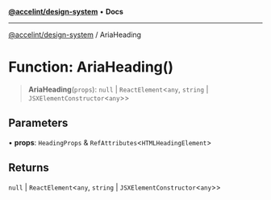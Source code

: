 [**@accelint/design-system**](../README.md) • **Docs**

***

[@accelint/design-system](../README.md) / AriaHeading

# Function: AriaHeading()

> **AriaHeading**(`props`): `null` \| `ReactElement`\<`any`, `string` \| `JSXElementConstructor`\<`any`\>\>

## Parameters

• **props**: `HeadingProps` & `RefAttributes`\<`HTMLHeadingElement`\>

## Returns

`null` \| `ReactElement`\<`any`, `string` \| `JSXElementConstructor`\<`any`\>\>
